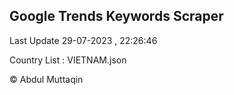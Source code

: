 

## Google Trends Keywords Scraper 
 
Last Update 29-07-2023 , 22:26:46

Country List :
VIETNAM.json



© Abdul Muttaqin 
